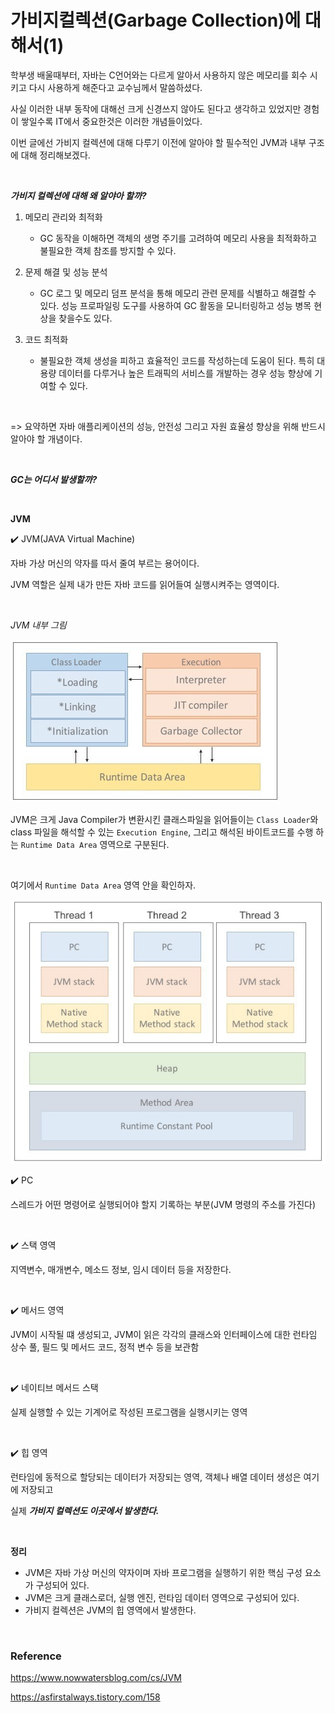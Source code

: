 
# 가비지컬렉션(Garbage Collection)에 대해서(1)

학부생 배울때부터, 자바는 C언어와는 다르게 알아서 사용하지 않은 메모리를 회수 시키고 다시 사용하게 해준다고 교수님께서 말씀하셨다.

사실 이러한 내부 동작에 대해선 크게 신경쓰지 않아도 된다고 생각하고 있었지만 경험이 쌓일수록 IT에서 중요한것은 이러한 개념들이었다.

이번 글에선 가비지 컬렉션에 대해 다루기 이전에 알아야 할 필수적인 JVM과 내부 구조에 대해 정리해보겠다.

</br>

***가비지 컬렉션에 대해 왜 알야아 할까?***

1. 메모리 관리와 최적화
   - GC 동작을 이해하면 객체의 생명 주기를 고려하여 메모리 사용을 최적화하고 불필요한 객체 참조를 방지할 수 있다.
     
2. 문제 해결 및 성능 분석
   - GC 로그 및 메모리 덤프 분석을 통해 메모리 관련 문제를 식별하고 해결할 수 있다. 성능 프로파일링 도구를 사용하여 GC 활동을 모니터링하고 성능 병목 현상을 찾을수도 있다.

3. 코드 최적화
   - 불필요한 객체 생성을 피하고 효율적인 코드를 작성하는데 도움이 된다. 특히 대용량 데이터를 다루거나 높은 트래픽의 서비스를 개발하는 경우 성능 향상에 기여할 수 있다.

</br>

=> 요약하면 자바 애플리케이션의 성능, 안전성 그리고 자원 효율성 향상을 위해 반드시 알아야 할 개념이다.


</br>

***GC는 어디서 발생할까?***


</br>

**JVM**

✔️ JVM(JAVA Virtual Machine)

자바 가상 머신의 약자를 따서 줄여 부르는 용어이다. 

JVM 역할은 실제 내가 만든 자바 코드를 읽어들여 실행시켜주는 영역이다.


</br>

*JVM 내부 그림*

![Alt text](./image/JVM.png)

JVM은 크게 Java Compiler가 변환시킨 클래스파일을 읽어들이는 `Class Loader`와 class 파일을 해석할 수 있는 `Execution Engine`, 그리고 해석된 바이트코드를 수행 하는 `Runtime Data Area` 영역으로 구분된다.

</br>

여기에서 `Runtime Data Area` 영역 안을 확인하자.

![Alt text](./image/RuntimeDataArea.png)


✔️ PC

스레드가 어떤 명령어로 실행되어야 할지 기록하는 부분(JVM 명령의 주소를 가진다)

</br>

✔️ 스택 영역

지역변수, 매개변수, 메소드 정보, 임시 데이터 등을 저장한다.

</br>

✔️ 메서드 영역

JVM이 시작될 떄 생성되고, JVM이 읽은 각각의 클래스와 인터페이스에 대한 런타임 상수 풀, 필드 및 메서드 코드, 정적 변수 등을 보관함

</br>

✔️ 네이티브 메서드 스택

실제 실행할 수 있는 기계어로 작성된 프로그램을 실행시키는 영역

</br>

✔️ 힙 영역

런타임에 동적으로 할당되는 데이터가 저장되는 영역, 객체나 배열 데이터 생성은 여기에 저장되고 

실제 ***가비지 컬렉션도 이곳에서 발생한다.***

</br>

**정리**
- JVM은 자바 가상 머신의 약자이며 자바 프로그램을 실행하기 위한 핵심 구성 요소가 구성되어 있다.
- JVM은 크게 클래스로더, 실행 엔진, 런타임 데이터 영역으로 구성되어 있다.
- 가비지 컬렉션은 JVM의 힙 영역에서 발생한다. 

</br>

### Reference

https://www.nowwatersblog.com/cs/JVM

https://asfirstalways.tistory.com/158







